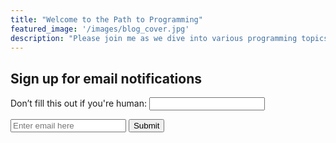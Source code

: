 ```yaml
---
title: "Welcome to the Path to Programming"
featured_image: '/images/blog_cover.jpg'
description: "Please join me as we dive into various programming topics"
---
```


<form class="email-form" name="new-subscriber" method="POST" netlify-honeypot="bot-field" data-netlify="true">
  <h2>Sign up for email notifications</h2>
  <p class="hidden">
    <label>Don’t fill this out if you're human: <input name="bot-field" /></label>
  </p>
  <p>
    <input class= "email-input" type="text" name="email" placeholder="Enter email here"/> 
    <button class="email-button" type="submit">Submit</button> 
  </p>
</form>